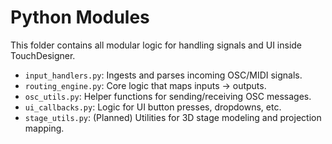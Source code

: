 # Python Modules

This folder contains all modular logic for handling signals and UI inside TouchDesigner.

- `input_handlers.py`: Ingests and parses incoming OSC/MIDI signals.
- `routing_engine.py`: Core logic that maps inputs → outputs.
- `osc_utils.py`: Helper functions for sending/receiving OSC messages.
- `ui_callbacks.py`: Logic for UI button presses, dropdowns, etc.
- `stage_utils.py`: (Planned) Utilities for 3D stage modeling and projection mapping.

